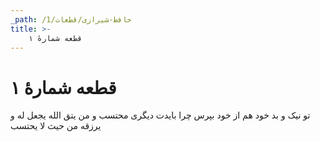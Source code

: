 ```yaml
---
_path: /حافظ-شیرازی/قطعات/1
title: >-
    قطعه شمارهٔ ۱
---
```

# قطعه شمارهٔ ۱

تو نیک و بد خود هم از خود بپرس
چرا بایدت دیگری محتسب
و من یتق الله یجعل له
و یرزقه من حیث لا یحتسب
